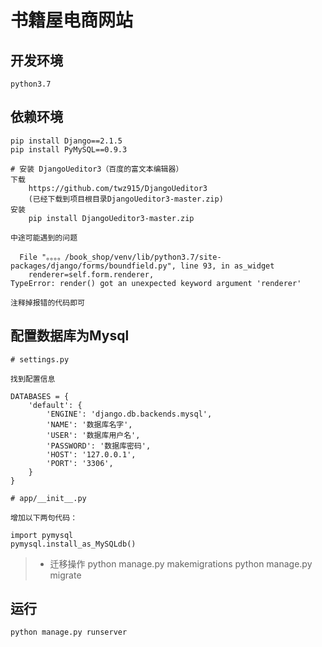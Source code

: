 # 书籍屋电商网站

## 开发环境
    python3.7
## 依赖环境
    pip install Django==2.1.5
    pip install PyMySQL==0.9.3
    
```
# 安装 DjangoUeditor3（百度的富文本编辑器）
下载
    https://github.com/twz915/DjangoUeditor3
    (已经下载到项目根目录DjangoUeditor3-master.zip)
安装
    pip install DjangoUeditor3-master.zip

中途可能遇到的问题

  File "。。。。/book_shop/venv/lib/python3.7/site-packages/django/forms/boundfield.py", line 93, in as_widget
    renderer=self.form.renderer,
TypeError: render() got an unexpected keyword argument 'renderer'

注释掉报错的代码即可

```
## 配置数据库为Mysql

```
# settings.py

找到配置信息

DATABASES = {
    'default': {
        'ENGINE': 'django.db.backends.mysql',
        'NAME': '数据库名字',
        'USER': '数据库用户名',
        'PASSWORD': '数据库密码',
        'HOST': '127.0.0.1',
        'PORT': '3306',
    }
}

# app/__init__.py

增加以下两句代码：

import pymysql
pymysql.install_as_MySQLdb()

```
>- 迁移操作
    python manage.py makemigrations
    python manage.py migrate
    
## 运行
    python manage.py runserver

